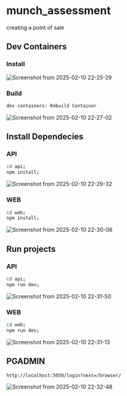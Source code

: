 # munch_assessment
creating a point of sale

## Dev Containers
### Install
![Screenshot from 2025-02-10 22-25-29](https://github.com/user-attachments/assets/aa952a3e-5fb3-4f79-8556-9a3c6d6a2d22)

### Build
```bash
dev containers: Rebuild Container
```
![Screenshot from 2025-02-10 22-27-02](https://github.com/user-attachments/assets/c8f259f1-0f88-48c3-949e-a1c27a852cde)

## Install Dependecies
### API
```bash
cd api;
npm install;
```
![Screenshot from 2025-02-10 22-29-32](https://github.com/user-attachments/assets/b4e5431a-76a0-4e02-8457-2ad7c58aed05)
### WEB
```bash
cd web;
npm install;
```
![Screenshot from 2025-02-10 22-30-06](https://github.com/user-attachments/assets/b7c3a790-119f-4376-881a-3d97e35555eb)

## Run projects
### API
```bash
cd api;
npm run dev;
```
![Screenshot from 2025-02-10 22-31-50](https://github.com/user-attachments/assets/5322402e-42eb-4a52-9444-573250c0ae96)
### WEB
```bash
cd web;
npm run dev;
```
![Screenshot from 2025-02-10 22-31-13](https://github.com/user-attachments/assets/6a0c9530-2d73-4269-bc30-7052cb373661)

## PGADMIN
```url
http://localhost:5050/login?next=/browser/
```
![Screenshot from 2025-02-10 22-32-48](https://github.com/user-attachments/assets/9aef9336-9551-4e63-8856-c6b719fc8b8b)
